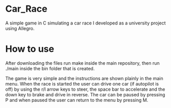 # Car_Race
A simple game in C simulating a car race I developed as a university project using Allegro. 

# How to use
After downloading the files run make inside the main repository, then run ./main inside the bin folder that is created.

The game is very simple and the instructions are shown plainly in the main menu. When the race is started the user can drive one car (if autopilot is off) by using the r/l arrow keys to steer, the space bar to accelerate and the down key to brake and drive in reverse. The car can be paused by pressing P and when paused the user can return to the menu by pressing M.
